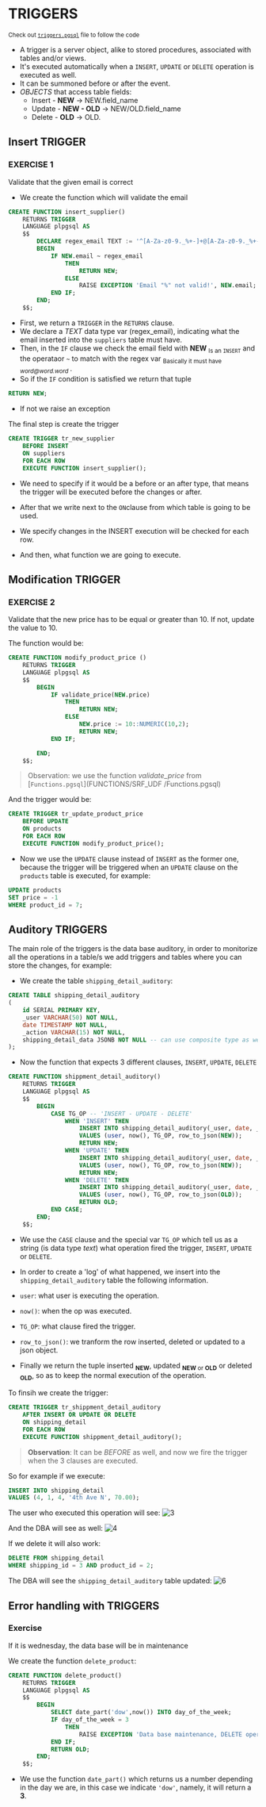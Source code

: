 # TRIGGERS

<sub> Check out [`triggers.pgsql`](triggers.pgsql) file to follow the code </sub>

- A trigger is a server object, alike to stored procedures, associated with tables and/or views.
- It's executed automatically when a ``INSERT``, ``UPDATE`` or ``DELETE`` operation is executed as well.
- It can be summoned before or after the event.
- _OBJECTS_ that access table fields: 
    - Insert - **NEW** -> NEW.field_name
    - Update - **NEW - OLD** -> NEW/OLD.field_name
    - Delete - **OLD** -> OLD.
    
## Insert TRIGGER
### EXERCISE 1
Validate that the given email is correct

- We create the function which will validate the email

```SQL
CREATE FUNCTION insert_supplier()
    RETURNS TRIGGER
    LANGUAGE plpgsql AS
    $$
        DECLARE regex_email TEXT := '^[A-Za-z0-9._%+-]+@[A-Za-z0-9._%+-]+\.[A-Z|a-z]{2,}$';
        BEGIN
            IF NEW.email ~ regex_email
                THEN 
                    RETURN NEW;
                ELSE 
                    RAISE EXCEPTION 'Email "%" not valid!', NEW.email;
            END IF;
        END;
    $$;
```
- First, we return a `TRIGGER` in the `RETURNS` clause.
- We declare a _TEXT_ data type var (regex_email), indicating what the email inserted into the `suppliers` table must have.
- Then, in the `IF` clause we check the email field with **NEW** <sub> Is an `INSERT`</sub> and the operataor `~` to match with the regex var <sub> Basically it must have _word@word.word_ </sub>.
- So if the `IF` condition is satisfied we return that tuple 
```SQL
RETURN NEW;
```
- If not we raise an exception

The final step is create the trigger

```SQL
CREATE TRIGGER tr_new_supplier
    BEFORE INSERT
    ON suppliers
    FOR EACH ROW
    EXECUTE FUNCTION insert_supplier();
```
- We need to specify if it would be a before or an after type, that means the trigger will be executed before the changes or after.

- After that we write next to the `ON`clause from which table is going to be used.

- We specify changes in the INSERT execution will be checked for each row.

- And then, what function we are going to execute.

## Modification TRIGGER
### EXERCISE 2 
Validate that the new price has to be equal or greater than 10.
 If not, update the value to 10.

The function would be:
```SQL
CREATE FUNCTION modify_product_price ()
    RETURNS TRIGGER
    LANGUAGE plpgsql AS
    $$
        BEGIN
            IF validate_price(NEW.price)
                THEN
                    RETURN NEW;
                ELSE
                    NEW.price := 10::NUMERIC(10,2);
                    RETURN NEW;
            END IF;

        END;
    $$;
```

> Observation: we use the function _validate_price_ from [``Functions.pgsql``](FUNCTIONS/SRF_UDF
/Functions.pgsql)

And the trigger would be:

```SQL
CREATE TRIGGER tr_update_product_price
    BEFORE UPDATE
    ON products
    FOR EACH ROW
    EXECUTE FUNCTION modify_product_price();
```
- Now we use the `UPDATE` clause instead of `INSERT` as the former one, because the trigger will be triggered when an `UPDATE` clause on the `products` table is executed, for example:

```SQL
UPDATE products 
SET price = -1
WHERE product_id = 7;
```

## Auditory TRIGGERS
The main role of the triggers is the data base auditory, in order to monitorize all the operations in a table/s we add triggers and tables where you can store the changes, for example:

- We create the table `shipping_detail_auditory`:

```SQL
CREATE TABLE shipping_detail_auditory
(
    id SERIAL PRIMARY KEY,
    _user VARCHAR(50) NOT NULL,
    date TIMESTAMP NOT NULL,
    _action VARCHAR(15) NOT NULL,
    shipping_detail_data JSONB NOT NULL -- can use composite type as well
);
```

- Now the function that expects 3 different clauses, `INSERT`, `UPDATE`, `DELETE`
```SQL
CREATE FUNCTION shippment_detail_auditory()
    RETURNS TRIGGER
    LANGUAGE plpgsql AS
    $$
        BEGIN
            CASE TG_OP -- 'INSERT - UPDATE - DELETE'
                WHEN 'INSERT' THEN
                    INSERT INTO shipping_detail_auditory(_user, date, _action, shipping_detail_data)
                    VALUES (user, now(), TG_OP, row_to_json(NEW));
                    RETURN NEW;
                WHEN 'UPDATE' THEN
                    INSERT INTO shipping_detail_auditory(_user, date, _action, shipping_detail_data)
                    VALUES (user, now(), TG_OP, row_to_json(NEW));
                    RETURN NEW;
                WHEN 'DELETE' THEN
                    INSERT INTO shipping_detail_auditory(_user, date, _action, shipping_detail_data)
                    VALUES (user, now(), TG_OP, row_to_json(OLD));
                    RETURN OLD;
            END CASE; 
        END;
    $$;
```
- We use the `CASE` clause and the special var `TG_OP` which tell us as a string (is data type _text_) what operation fired the trigger, `INSERT`, `UPDATE` or `DELETE`.

- In order to create a 'log' of what happened, we insert into the `shipping_detail_auditory` table the following information.

- ``user``: what user is executing the operation.

- ``now()``: when the op was executed.

- ``TG_OP``: what clause fired the trigger.

- ``row_to_json()``: we tranform the row inserted, deleted or updated to a json object.

- Finally we return the tuple inserted <sub>**NEW**</sub>, updated <sub>**NEW** or **OLD**</sub> or deleted <sub>**OLD**</sub>, so as to keep the normal execution of the operation.

To finsih we create the trigger:
```SQL
CREATE TRIGGER tr_shippment_detail_auditory
    AFTER INSERT OR UPDATE OR DELETE
    ON shipping_detail
    FOR EACH ROW
    EXECUTE FUNCTION shippment_detail_auditory();
```
> **Observation**: It can be _BEFORE_ as well, and now we fire the trigger when 
the 3 clauses are executed.

So for example if we execute:

```SQL
INSERT INTO shipping_detail 
VALUES (4, 1, 4, '4th Ave N', 70.00);
```

The user who executed this operation will see:
![3](https://github.com/RogerCL24/pgSQL/assets/90930371/3058f8b3-2ad5-4c57-834a-0d6fd68f517e)


And the DBA will see as well:
![4](https://github.com/RogerCL24/pgSQL/assets/90930371/f343fea2-70b5-40a3-8c7c-975aea971ff0)


If we delete it will also work:
```SQL
DELETE FROM shipping_detail
WHERE shipping_id = 3 AND product_id = 2;
```
The DBA will see the ``shipping_detail_auditory`` table updated:
![6](https://github.com/RogerCL24/pgSQL/assets/90930371/463ea628-aea1-419a-a969-de41ca7f5cff)


## Error handling with TRIGGERS

### Exercise 

If it is wednesday, the data base will be in maintenance

We create the function `delete_product`:

```SQL
CREATE FUNCTION delete_product()
    RETURNS TRIGGER
    LANGUAGE plpgsql AS 
    $$
        BEGIN
            SELECT date_part('dow',now()) INTO day_of_the_week;
            IF day_of_the_week = 3
                THEN
                    RAISE EXCEPTION 'Data base maintenance, DELETE operations will not be allowed';
            END IF;
            RETURN OLD;
        END;
    $$;
```

- We use the function `date_part()` which returns us a number depending in 
the day we are, in this case we indicate `'dow'`, namely, it will return a **3**.

